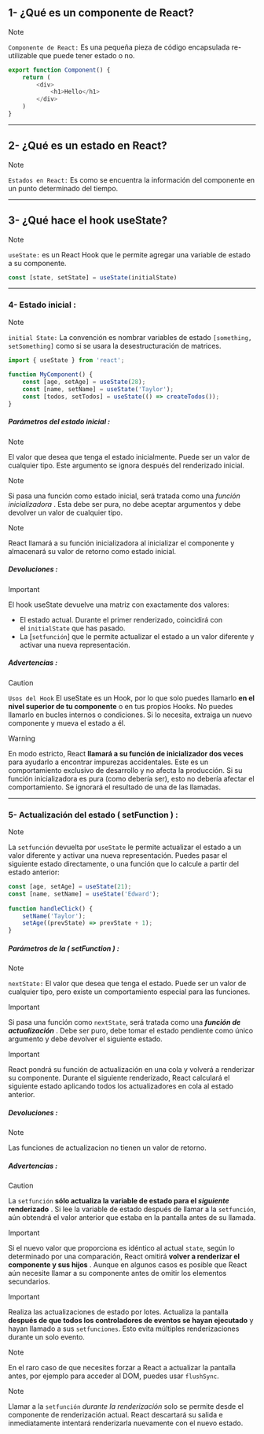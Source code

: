 ## 1- ¿Qué es un componente de React?

>[!NOTE] 
>`Componente de React:` Es una pequeña pieza de código encapsulada re-utilizable que puede tener estado o no.

```ts
export function Component() {
    return (
        <div>
            <h1>Hello</h1>
        </div>
    )
}
```

----

## 2- ¿Qué es un estado en React?

>[!NOTE] 
>`Estados en React:` Es como se encuentra la información del componente en un punto determinado del tiempo.

----

## 3- ¿Qué hace el hook useState?

>[!NOTE] 
>`useState:` es un React Hook que le permite agregar una variable de estado a su componente.
```ts
const [state, setState] = useState(initialState)
```

----

### 4- Estado inicial :

>[!NOTE] 
>`initial State:` La convención es nombrar variables de estado `[something, setSomething]` como si se usara la desestructuración de matrices.

```ts
import { useState } from 'react';
   
function MyComponent() {  
	const [age, setAge] = useState(28);  
	const [name, setName] = useState('Taylor'); 
	const [todos, setTodos] = useState(() => createTodos());
}
```
##### Parámetros del estado inicial :

>[!NOTE] 
>El valor que desea que tenga el estado inicialmente. Puede ser un valor de cualquier tipo. Este argumento se ignora después del renderizado inicial. 


>[!NOTE]
>Si pasa una función como estado inicial, será tratada como una _función inicializadora_ . Esta debe ser pura, no debe aceptar argumentos y debe devolver un valor de cualquier tipo.

>[!NOTE]
>React llamará a su función inicializadora al inicializar el componente y almacenará su valor de retorno como estado inicial.

##### Devoluciones :

>[!IMPORTANT] 
>El hook useState devuelve una matriz con exactamente dos valores:
> - El estado actual. Durante el primer renderizado, coincidirá con el `initialState` que has pasado.
> - La [`setfunción`] que le permite actualizar el estado a un valor diferente y activar una nueva representación.


##### Advertencias :

>[!CAUTION] 
>`Usos del Hook`
>El useState es un Hook, por lo que solo puedes llamarlo **en el nivel superior de tu componente** o en tus propios Hooks. No puedes llamarlo en bucles internos o condiciones. Si lo necesita, extraiga un nuevo componente y mueva el estado a él.

>[!WARNING] 
>En modo estricto, React **llamará a su función de inicializador dos veces** para ayudarlo a encontrar impurezas accidentales. Este es un comportamiento exclusivo de desarrollo y no afecta la producción. Si su función inicializadora es pura (como debería ser), esto no debería afectar el comportamiento. Se ignorará el resultado de una de las llamadas.

----

### 5- Actualización del estado ( setFunction ) :

>[!NOTE]
>La `setfunción` devuelta por  `useState` le permite actualizar el estado a un valor diferente y activar una nueva representación. Puedes pasar el siguiente estado directamente, o una función que lo calcule a partir del estado anterior:

```ts 
const [age, setAge] = useState(21);
const [name, setName] = useState('Edward');
		
function handleClick() {  
	setName('Taylor');
	setAge((prevState) => prevState + 1); 
}
```

##### Parámetros de la ( setFunction ) :

>[!NOTE] 
>`nextState:` El valor que desea que tenga el estado. Puede ser un valor de cualquier tipo, pero existe un comportamiento especial para las funciones.

>[!IMPORTANT] 
>Si pasa una función como `nextState`, será tratada como una _**función de actualización**_ . Debe ser puro, debe tomar el estado pendiente como único argumento y debe devolver el siguiente estado.

>[!IMPORTANT] 
>React pondrá su función de actualización en una cola y volverá a renderizar su componente. Durante el siguiente renderizado, React calculará el siguiente estado aplicando todos los actualizadores en cola al estado anterior.

##### Devoluciones :

>[!NOTE] 
>Las funciones de actualizacion no tienen un valor de retorno.

##### Advertencias :

>[!CAUTION] 
>La `setfunción` **sólo actualiza la variable de estado para el _siguiente_ renderizado** . Si lee la variable de estado después de llamar a la `setfunción`, aún obtendrá el valor anterior que estaba en la pantalla antes de su llamada.

>[!IMPORTANT] 
>Si el nuevo valor que proporciona es idéntico al actual `state`, según lo determinado por una comparación, React omitirá **volver a renderizar el componente y sus hijos** . Aunque en algunos casos es posible que React aún necesite llamar a su componente antes de omitir los elementos secundarios.

>[!IMPORTANT] 
>Realiza las actualizaciones de estado por lotes. Actualiza la pantalla **después de que todos los controladores de eventos se hayan ejecutado** y hayan llamado a sus `setfunciones`. Esto evita múltiples renderizaciones durante un solo evento.

>[!NOTE] 
>En el raro caso de que necesites forzar a React a actualizar la pantalla antes, por ejemplo para acceder al DOM, puedes usar `flushSync`.

>[!NOTE] 
>Llamar a la `setfunción` _durante la renderización_ solo se permite desde el componente de renderización actual. React descartará su salida e inmediatamente intentará renderizarla nuevamente con el nuevo estado.